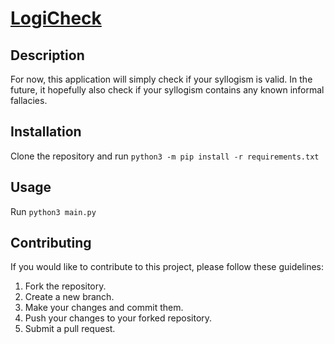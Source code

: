 # [LogiCheck](https://github.com/jdorm/logicheck)

## Description

For now, this application will simply check if your syllogism is valid.
In the future, it hopefully also check if your syllogism contains any known informal fallacies.

## Installation

Clone the repository and run `python3 -m pip install -r requirements.txt`

## Usage

Run `python3 main.py`

## Contributing

If you would like to contribute to this project, please follow these guidelines:

1. Fork the repository.
2. Create a new branch.
3. Make your changes and commit them.
4. Push your changes to your forked repository.
5. Submit a pull request.